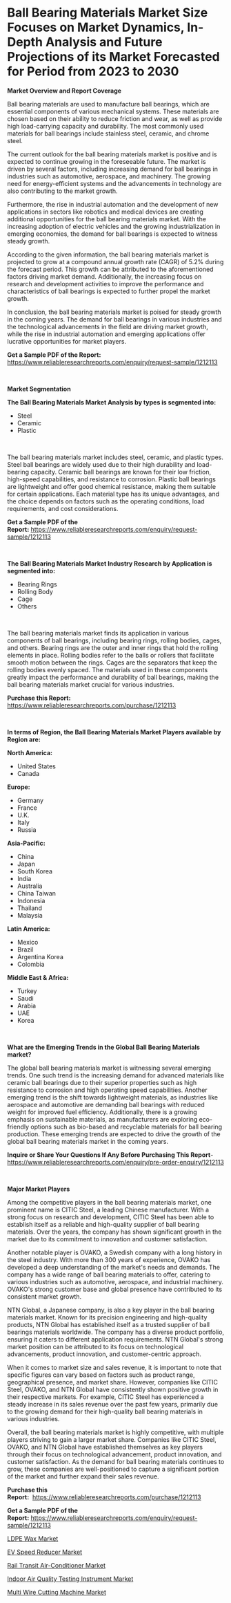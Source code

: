 <p><h1>Ball Bearing Materials Market Size Focuses on Market Dynamics, In-Depth Analysis and Future Projections of its Market Forecasted for Period from 2023 to 2030</h1></p><p><strong>Market Overview and Report Coverage</strong></p>
<p><p>Ball bearing materials are used to manufacture ball bearings, which are essential components of various mechanical systems. These materials are chosen based on their ability to reduce friction and wear, as well as provide high load-carrying capacity and durability. The most commonly used materials for ball bearings include stainless steel, ceramic, and chrome steel.</p><p>The current outlook for the ball bearing materials market is positive and is expected to continue growing in the foreseeable future. The market is driven by several factors, including increasing demand for ball bearings in industries such as automotive, aerospace, and machinery. The growing need for energy-efficient systems and the advancements in technology are also contributing to the market growth.</p><p>Furthermore, the rise in industrial automation and the development of new applications in sectors like robotics and medical devices are creating additional opportunities for the ball bearing materials market. With the increasing adoption of electric vehicles and the growing industrialization in emerging economies, the demand for ball bearings is expected to witness steady growth.</p><p>According to the given information, the ball bearing materials market is projected to grow at a compound annual growth rate (CAGR) of 5.2% during the forecast period. This growth can be attributed to the aforementioned factors driving market demand. Additionally, the increasing focus on research and development activities to improve the performance and characteristics of ball bearings is expected to further propel the market growth.</p><p>In conclusion, the ball bearing materials market is poised for steady growth in the coming years. The demand for ball bearings in various industries and the technological advancements in the field are driving market growth, while the rise in industrial automation and emerging applications offer lucrative opportunities for market players.</p></p>
<p><strong>Get a Sample PDF of the Report:</strong> <a href="https://www.reliableresearchreports.com/enquiry/request-sample/1212113">https://www.reliableresearchreports.com/enquiry/request-sample/1212113</a></p>
<p>&nbsp;</p>
<p><strong>Market Segmentation</strong></p>
<p><strong>The Ball Bearing Materials Market Analysis by types is segmented into:</strong></p>
<p><ul><li>Steel</li><li>Ceramic</li><li>Plastic</li></ul></p>
<p>&nbsp;</p>
<p><p>The ball bearing materials market includes steel, ceramic, and plastic types. Steel ball bearings are widely used due to their high durability and load-bearing capacity. Ceramic ball bearings are known for their low friction, high-speed capabilities, and resistance to corrosion. Plastic ball bearings are lightweight and offer good chemical resistance, making them suitable for certain applications. Each material type has its unique advantages, and the choice depends on factors such as the operating conditions, load requirements, and cost considerations.</p></p>
<p><strong>Get a Sample PDF of the Report:</strong>&nbsp;<a href="https://www.reliableresearchreports.com/enquiry/request-sample/1212113">https://www.reliableresearchreports.com/enquiry/request-sample/1212113</a></p>
<p>&nbsp;</p>
<p><strong>The Ball Bearing Materials Market Industry Research by Application is segmented into:</strong></p>
<p><ul><li>Bearing Rings</li><li>Rolling Body</li><li>Cage</li><li>Others</li></ul></p>
<p>&nbsp;</p>
<p><p>The ball bearing materials market finds its application in various components of ball bearings, including bearing rings, rolling bodies, cages, and others. Bearing rings are the outer and inner rings that hold the rolling elements in place. Rolling bodies refer to the balls or rollers that facilitate smooth motion between the rings. Cages are the separators that keep the rolling bodies evenly spaced. The materials used in these components greatly impact the performance and durability of ball bearings, making the ball bearing materials market crucial for various industries.</p></p>
<p><strong>Purchase this Report:</strong>&nbsp; <a href="https://www.reliableresearchreports.com/purchase/1212113">https://www.reliableresearchreports.com/purchase/1212113</a></p>
<p>&nbsp;</p>
<p><strong>In terms of Region, the Ball Bearing Materials Market Players available by Region are:</strong></p>
<p>
    <p> <strong> North America: </strong>
        <ul>
            <li>United States</li>
            <li>Canada</li>
        </ul>
        </p> 
    <p> <strong> Europe: </strong>
        <ul>
            <li>Germany</li>
            <li>France</li>
            <li>U.K.</li>
            <li>Italy</li>
            <li>Russia</li>
        </ul>
        </p> 
    <p> <strong> Asia-Pacific: </strong>
        <ul>
            <li>China</li>
            <li>Japan</li>
            <li>South Korea</li>
            <li>India</li>
            <li>Australia</li>
            <li>China Taiwan</li>
            <li>Indonesia</li>
            <li>Thailand</li>
            <li>Malaysia</li>
        </ul>
        </p> 
    <p> <strong> Latin America: </strong>
        <ul>
            <li>Mexico</li>
            <li>Brazil</li>
            <li>Argentina Korea</li>
            <li>Colombia</li>
        </ul>
        </p> 
    <p> <strong> Middle East & Africa: </strong>
        <ul>
            <li>Turkey</li>
            <li>Saudi</li>
            <li>Arabia</li>
            <li>UAE</li>
            <li>Korea</li>
        </ul>
    </p>
    </p>
<p>&nbsp;</p>
<p><strong>What are the Emerging Trends in the Global Ball Bearing Materials market?</strong></p>
<p><p>The global ball bearing materials market is witnessing several emerging trends. One such trend is the increasing demand for advanced materials like ceramic ball bearings due to their superior properties such as high resistance to corrosion and high operating speed capabilities. Another emerging trend is the shift towards lightweight materials, as industries like aerospace and automotive are demanding ball bearings with reduced weight for improved fuel efficiency. Additionally, there is a growing emphasis on sustainable materials, as manufacturers are exploring eco-friendly options such as bio-based and recyclable materials for ball bearing production. These emerging trends are expected to drive the growth of the global ball bearing materials market in the coming years.</p></p>
<p><strong>Inquire or Share Your Questions If Any Before Purchasing This Report</strong>- <a href="https://www.reliableresearchreports.com/enquiry/pre-order-enquiry/1212113">https://www.reliableresearchreports.com/enquiry/pre-order-enquiry/1212113</a></p>
<p>&nbsp;</p>
<p><strong>Major Market Players</strong></p>
<p><p>Among the competitive players in the ball bearing materials market, one prominent name is CITIC Steel, a leading Chinese manufacturer. With a strong focus on research and development, CITIC Steel has been able to establish itself as a reliable and high-quality supplier of ball bearing materials. Over the years, the company has shown significant growth in the market due to its commitment to innovation and customer satisfaction.</p><p>Another notable player is OVAKO, a Swedish company with a long history in the steel industry. With more than 300 years of experience, OVAKO has developed a deep understanding of the market's needs and demands. The company has a wide range of ball bearing materials to offer, catering to various industries such as automotive, aerospace, and industrial machinery. OVAKO's strong customer base and global presence have contributed to its consistent market growth.</p><p>NTN Global, a Japanese company, is also a key player in the ball bearing materials market. Known for its precision engineering and high-quality products, NTN Global has established itself as a trusted supplier of ball bearings materials worldwide. The company has a diverse product portfolio, ensuring it caters to different application requirements. NTN Global's strong market position can be attributed to its focus on technological advancements, product innovation, and customer-centric approach.</p><p>When it comes to market size and sales revenue, it is important to note that specific figures can vary based on factors such as product range, geographical presence, and market share. However, companies like CITIC Steel, OVAKO, and NTN Global have consistently shown positive growth in their respective markets. For example, CITIC Steel has experienced a steady increase in its sales revenue over the past few years, primarily due to the growing demand for their high-quality ball bearing materials in various industries.</p><p>Overall, the ball bearing materials market is highly competitive, with multiple players striving to gain a larger market share. Companies like CITIC Steel, OVAKO, and NTN Global have established themselves as key players through their focus on technological advancement, product innovation, and customer satisfaction. As the demand for ball bearing materials continues to grow, these companies are well-positioned to capture a significant portion of the market and further expand their sales revenue.</p></p>
<p><strong>Purchase this Report:</strong>&nbsp;&nbsp;<a href="https://www.reliableresearchreports.com/purchase/1212113">https://www.reliableresearchreports.com/purchase/1212113</a></p>
<p></p>
<p><strong>Get a Sample PDF of the Report:</strong>&nbsp;<a href="https://www.reliableresearchreports.com/enquiry/request-sample/1212113">https://www.reliableresearchreports.com/enquiry/request-sample/1212113</a></p>
<p><p><a href="https://medium.com/@piercehoppe2023/ldpe-wax-market-size-growth-forecast-2023-2030-26afc82274b1">LDPE Wax Market</a></p><p><a href="https://www.linkedin.com/pulse/ev-speed-reducer-market-research-report-provides-thorough-industry-htf7e/">EV Speed Reducer Market</a></p><p><a href="https://www.linkedin.com/pulse/rail-transit-air-conditioner-market-insights-players-forecast-7zkje/">Rail Transit Air-Conditioner Market</a></p><p><a href="https://www.linkedin.com/pulse/indoor-air-quality-testing-instrument-market-challenges/">Indoor Air Quality Testing Instrument Market</a></p><p><a href="https://medium.com/@laurenglover76/multi-wire-cutting-machine-market-size-growth-forecast-2023-2030-6ee718c3ffce">Multi Wire Cutting Machine Market</a></p></p>